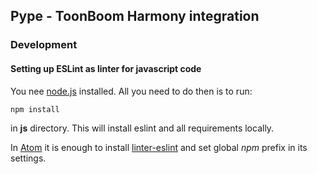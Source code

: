 ## Pype - ToonBoom Harmony integration

### Development

#### Setting up ESLint as linter for javascript code

You nee [node.js](https://nodejs.org/en/) installed. All you need to do then
is to run:

```sh
npm install
```
in **js** directory. This will install eslint and all requirements locally.

In [Atom](https://atom.io/) it is enough to install [linter-eslint](https://atom.io/packages/lintecr-eslint) and set global *npm* prefix in its settings.

